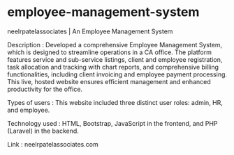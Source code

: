 # employee-management-system
neelrpatelassociates | An Employee Management System 

Description : Developed a comprehensive Employee Management System, which is designed to streamline operations in a CA office. The platform features service and sub-service listings, client and employee registration, task allocation and tracking with chart reports, and comprehensive billing functionalities, including client invoicing and employee payment processing. This live, hosted website ensures efficient management and enhanced productivity for the office.

Types of users : This website included three distinct user roles: admin, HR, and employee.

Technology used : HTML, Bootstrap, JavaScript in the frontend, and PHP (Laravel) in the backend.

Link : neelrpatelassociates.com
